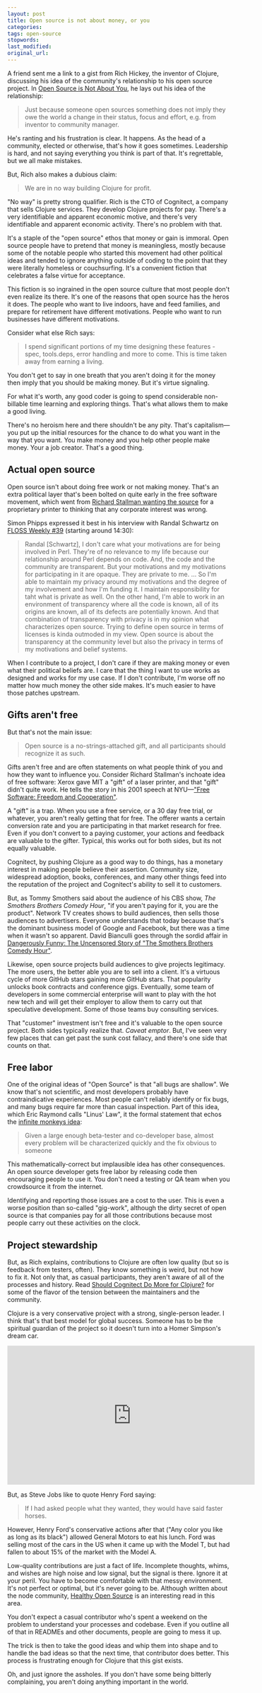 ```yaml
---
layout: post
title: Open source is not about money, or you
categories:
tags: open-source
stopwords:
last_modified:
original_url:
---
```


A friend sent me a link to a gist from Rich Hickey, the inventor of Clojure, discussing his idea of the community's relationship to his open source project. In [Open Source is Not About You](https://gist.github.com/richhickey/1563cddea1002958f96e7ba9519972d9), he lays out his idea of the relationship:

> Just because someone open sources something does not imply they owe the world a change in their status, focus and effort, e.g. from inventor to community manager.

He's ranting and his frustration is clear. It happens. As the head of a community, elected or otherwise, that's how it goes sometimes. Leadership is hard, and not saying everything you think is part of that. It's regrettable, but we all make mistakes.

But, Rich also makes a dubious claim:

> We are in no way building Clojure for profit.

"No way" is pretty strong qualifier. Rich is the CTO of Cognitect, a company that sells Clojure services. They develop Clojure projects for pay. There's a very identifiable and apparent economic motive, and there's very identifiable and apparent economic activity. There's no problem with that.

It's a staple of the "open source" ethos that money or gain is immoral. Open source people have to pretend that money is meaningless, mostly because some of the notable people who started this movement had other political ideas and tended to ignore anything outside of coding to the point that they were literally homeless or couchsurfing. It's a convenient fiction that celebrates a false virtue for acceptance.

This fiction is so ingrained in the open source culture that most people don't even realize its there. It's one of the reasons that open source has the heros it does. The people who want to live indoors, have and feed families, and prepare for retirement have different motivations. People who want to run businesses have different motivations.

Consider what else Rich says:

> I spend significant portions of my time designing these features - spec, tools.deps, error handling and more to come. This is time taken away from earning a living.

You don't get to say in one breath that you aren't doing it for the money then imply that you should be making money. But it's virtue signaling.

For what it's worth, any good coder is going to spend considerable non-billable time learning and exploring things. That's what allows them to make a good living.

There's no heroism here and there shouldn't be any pity. That's capitalism—you put up the initial resources for the chance to do what you want in the way that you want. You make money and you help other people make money. Your a job creator. That's a good thing.

## Actual open source

Open source isn't about doing free work or not making money. That's an extra political layer that's been bolted on quite early in the free software movement, which went from [Richard Stallman wanting the source](https://www.gnu.org/philosophy/rms-nyu-2001-transcript.txt) for a proprietary printer to thinking that any corporate interest was wrong.


Simon Phipps expressed it best in his interview with Randal Schwartz on [FLOSS Weekly #39](https://twit.tv/shows/floss-weekly/episodes/326) (starting around 14:30):

> Randal [Schwartz], I don't care what your motivations are for being involved in Perl. They're of no relevance to my life because our relationship around Perl depends on code. And, the code and the community are transparent. But your motivations and my motivations for participating in it are opaque. They are private to me. ... So I'm able to maintain my privacy around my motivations and the degree of my involvement and how I'm funding it. I maintain responsibility for taht what is private as well. On the other hand, I'm able to work in an environment of transparency where all the code is known, all of its origins are known, all of its defects are potentially known. And that combination of transparency with privacy is in my opinion what characterizes open source. Trying to define open source in terms of licenses is kinda outmoded in my view. Open source is about the transparency at the community level but also the privacy in terms of my motivations and belief systems.

When I contribute to a project, I don't care if they are making money or even what their political beliefs are. I care that the thing I want to use works as designed and works for my use case. If I don't contribute, I'm worse off no matter how much money the other side makes. It's much easier to have those patches upstream.

## Gifts aren't free

But that's not the main issue:

> Open source is a no-strings-attached gift, and all participants should recognize it as such.

Gifts aren't free and are often statements on what people think of you and how they want to influence you. Consider Richard Stallman's inchoate idea of free software: Xerox gave MIT a "gift" of a laser printer, and that "gift" didn't quite work. He tells the story in his 2001 speech at NYU—["Free Software: Freedom and Cooperation"](https://www.gnu.org/philosophy/rms-nyu-2001-transcript.txt).

A "gift" is a trap. When you use a free service, or a 30 day free trial, or whatever, you aren't really getting that for free. The offerer wants a certain conversion rate and you are participating in that market research for free. Even if you don't convert to a paying customer, your actions and feedback are valuable to the gifter. Typical, this works out for both sides, but its not equally valuable.

Cognitect, by pushing Clojure as a good way to do things, has a monetary interest in making people believe their assertion. Community size, widespread adoption, books, conferences, and many other things feed into the reputation of the project and Cognitect's ability to sell it to customers.

But, as Tommy Smothers said about the audience of his CBS show, _The Smothers Brothers Comedy Hour_, "if you aren't paying for it, you are the product". Network TV creates shows to build audiences, then sells those audiences to advertisers. Everyone understands that today because that's the dominant business model of Google and Facebook, but there was a time when it wasn't so apparent. David Bianculli goes through the sordid affair in [Dangerously Funny: The Uncensored Story of "The Smothers Brothers Comedy Hour"](https://amzn.to/2U4LFoC).

Likewise, open source projects build audiences to give projects legitimacy. The more users, the better able you are to sell into a client. It's a virtuous cycle of more GitHub stars gaining more GitHub stars. That popularity unlocks book contracts and conference gigs. Eventually, some team of developers in some commercial enterprise will want to play with the hot new tech and will get their employer to allow them to carry out that speculative development. Some of those teams buy consulting services.

That "customer" investment isn't free and it's valuable to the open source project. Both sides typically realize that. _Caveat emptor_. But, I've seen very few places that can get past the sunk cost fallacy, and there's one side that counts on that.

## Free labor

One of the original ideas of "Open Source" is that "all bugs are shallow". We know that's not scientific, and most developers probably have contraindicative experiences. Most people can't reliably identify or fix bugs, and many bugs require far more than casual inspection. Part of this idea, which Eric Raymond calls "Linus' Law", it the formal statement that echos the [infinite monkeys idea](https://en.wikipedia.org/wiki/Infinite_monkey_theorem):

> Given a large enough beta-tester and co-developer base, almost every problem will be characterized quickly and the fix obvious to someone

This mathematically-correct but implausible idea has other consequences. An open source developer gets free labor by releasing code then encouraging people to use it. You don't need a testing or QA team when you crowdsource it from the internet.

Identifying and reporting those issues are a cost to the user. This is even a worse position than so-called "gig-work", although the dirty secret of open source is that companies pay for all those contributions because most people carry out these activities on the clock.

## Project stewardship

But, as Rich explains, contributions to Clojure are often low quality (but so is feedback from testers, often). They know something is weird, but not how to fix it. Not only that, as casual participants, they aren't aware of all of the processes and history. Read [Should Cognitect Do More for Clojure?](https://lispcast.com/cognitect-clojure/) for some of the flavor of the tension between the maintainers and the community.

Clojure is a very conservative project with a strong, single-person leader. I think that's that best model for global success. Someone has to be the spiritual guardian of the project so it doesn't turn into a Homer Simpson's dream car.

<iframe width="560" height="315" src="https://www.youtube.com/embed/1kshrfvkLZE" frameborder="0" allow="accelerometer; autoplay; clipboard-write; encrypted-media; gyroscope; picture-in-picture" allowfullscreen></iframe>

But, as Steve Jobs like to quote Henry Ford saying:

> If I had asked people what they wanted, they would have said faster horses.

However, Henry Ford's conservative actions after that ("Any color you like as long as its black") allowed General Motors to eat his lunch. Ford was selling most of the cars in the US when it came up with the Model T, but had fallen to about 15% of the market with the Model A.

Low-quality contributions are just a fact of life. Incomplete thoughts, whims, and wishes are high noise and low signal, but the signal is there. Ignore it at your peril. You have to become comfortable with that messy environment. It's not perfect or optimal, but it's never going to be. Although written about the node community, [Healthy Open Source](https://medium.com/the-node-js-collection/healthy-open-source-967fa8be7951) is an interesting read in this area.

You don't expect a casual contributor who's spent a weekend on the problem to understand your processes and codebase. Even if you outline all of that in READMEs and other documents, people are going to mess it up.

The trick is then to take the good ideas and whip them into shape and to handle the bad ideas so that the next time, that contributor does better. This process is frustrating enough for Clojure that this gist exists.

Oh, and just ignore the assholes. If you don't have some being bitterly complaining, you aren't doing anything important in the world.


